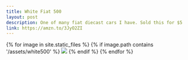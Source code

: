 ```yaml
---
title: White Fiat 500
layout: post
description: One of many fiat diecast cars I have. Sold this for $5
link: https://amzn.to/3JyO2ZI
---
```




<div class="image-gallery">
  {% for image in site.static_files %}
    {% if image.path contains '/assets/white500' %}
     <a href="{{image.path}}">  <img src="{{ image.path  | resize: "800x800" }}"></a>
{% endif %}
  {% endfor %}
</div>